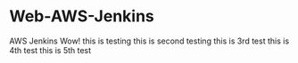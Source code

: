# Web-AWS-Jenkins
AWS Jenkins
Wow! this is testing
this is second testing
this is 3rd test
this is 4th test
this is 5th test
